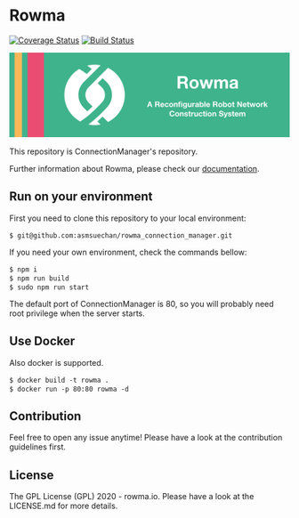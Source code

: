 # Rowma
[![Coverage Status](https://coveralls.io/repos/github/asmsuechan/rowma_connection_manager/badge.svg?branch=master)](https://coveralls.io/github/asmsuechan/rowma_connection_manager?branch=master)
[![Build Status](https://travis-ci.com/asmsuechan/rowma_connection_manager.svg?branch=master)](https://travis-ci.com/asmsuechan/rowma_connection_manager)

<p align="center">
  <img width="660" src="/logo.png">
</p>

This repository is ConnectionManager's repository.

Further information about Rowma, please check our [documentation](https://rowma.github.io/documentation/en/getting-started).

## Run on your environment
First you need to clone this repository to your local environment:

```
$ git@github.com:asmsuechan/rowma_connection_manager.git
```

If you need your own environment, check the commands bellow:

```
$ npm i
$ npm run build
$ sudo npm run start
```

The default port of ConnectionManager is 80, so you will probably need root privilege when the server starts.

## Use Docker
Also docker is supported.

```
$ docker build -t rowma .
$ docker run -p 80:80 rowma -d
```

## Contribution
Feel free to open any issue anytime! Please have a look at the contribution guidelines first.

## License
The GPL License (GPL) 2020 - rowma.io. Please have a look at the LICENSE.md for more details.
